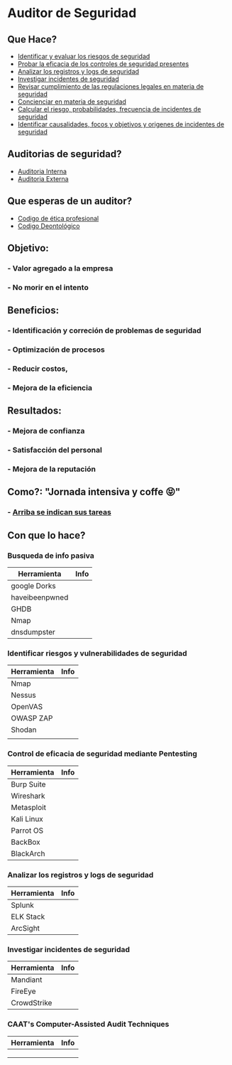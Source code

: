 # Auditor de Seguridad

## Que Hace?

- [Identificar y evaluar los riesgos de seguridad](#identificar-riesgos-y-vulnerabilidades--de-seguridad) 
- [Probar la eficacia de los controles de seguridad presentes](#control-de-eficacia-de-seguridad-mediante-pentesting)	
- [Analizar los registros y logs de seguridad](#)
- [Investigar incidentes de seguridad](#)	
- [Revisar cumplimiento de las regulaciones legales en materia de seguridad](#)
- [Concienciar en materia de seguridad](#)
- [Calcular el riesgo, probabilidades, frecuencia   de incidentes  de seguridad](#)
- [Identificar causalidades, focos y objetivos y origenes de incidentes de seguridad](#)

## Auditorias de seguridad?

- [Auditoria Interna](#)
- [Auditoria Externa](#)

## Que esperas de un auditor?

- [Codigo de ética profesional](#)
- [Codigo Deontológico](#)

## Objetivo: 
### - Valor agregado a la empresa
### - No morir en el intento
## Beneficios: 
### - Identificación y correción de problemas de seguridad
### - Optimización de procesos
### - Reducir costos,
### - Mejora de la eficiencia
## Resultados:
### - Mejora de confianza
### - Satisfacción del personal
### -  Mejora de la reputación

## Como?: "Jornada intensiva y coffe :stuck_out_tongue_closed_eyes:"
### - [Arriba se indican sus tareas](#)

## Con que lo hace?
### Busqueda de info pasiva

| Herramienta | Info |
|----------------------|------------------------|
| google Dorks |   |
| haveibeenpwned |   |
| GHDB |   |
| Nmap |   |
| dnsdumpster |   |


### Identificar riesgos y vulnerabilidades  de seguridad

| Herramienta | Info |
|----------------------|------------------------|
| Nmap |   |
| Nessus |  |
| OpenVAS  |   |
| OWASP ZAP |   |
| Shodan|   |
| | |

### Control de eficacia de seguridad mediante Pentesting

| Herramienta | Info |
|----------------------|------------------------|
| Burp Suite |   |
| Wireshark |    |
| Metasploit  |    |
| Kali Linux |    |
| Parrot OS |    |
| BackBox |    |
| BlackArch |    |


### Analizar los registros y logs de seguridad

| Herramienta | Info |
|----------------------|------------------------|
| Splunk | |
| ELK Stack | |
| ArcSight | |


### Investigar incidentes de seguridad

| Herramienta | Info |
|----------------------|------------------------|
| Mandiant | |
| FireEye | |
| CrowdStrike | |

### CAAT's Computer-Assisted Audit Techniques
| Herramienta | Info |
|----------------------|------------------------|
|  | |
|  | |
|  | |


